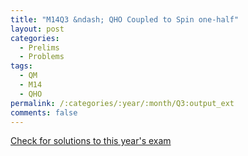 ```yaml
---
title: "M14Q3 &ndash; QHO Coupled to Spin one-half"
layout: post
categories:
  - Prelims
  - Problems
tags:
  - QM
  - M14
  - QHO
permalink: /:categories/:year/:month/Q3:output_ext
comments: false
---
```

<object data="2014M3Q.pdf" type="application/pdf" width="100%" height="500"></object>
<div class="message"><a href='https://princetonprelim.com/prelim/33/'>Check for solutions to this year's exam</a></div>